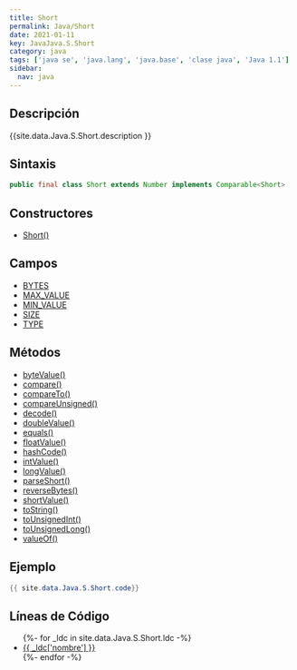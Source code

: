 ```yaml
---
title: Short
permalink: Java/Short
date: 2021-01-11
key: JavaJava.S.Short
category: java
tags: ['java se', 'java.lang', 'java.base', 'clase java', 'Java 1.1']
sidebar: 
  nav: java
---
```


## Descripción
{{site.data.Java.S.Short.description }}

## Sintaxis
~~~java
public final class Short extends Number implements Comparable<Short>
~~~

## Constructores
* [Short()](/Java/Short/Short/)

## Campos
* [BYTES](/Java/Short/BYTES)
* [MAX_VALUE](/Java/Short/MAX_VALUE)
* [MIN_VALUE](/Java/Short/MIN_VALUE)
* [SIZE](/Java/Short/SIZE)
* [TYPE](/Java/Short/TYPE)

## Métodos
* [byteValue()](/Java/Short/byteValue)
* [compare()](/Java/Short/compare)
* [compareTo()](/Java/Short/compareTo)
* [compareUnsigned()](/Java/Short/compareUnsigned)
* [decode()](/Java/Short/decode)
* [doubleValue()](/Java/Short/doubleValue)
* [equals()](/Java/Short/equals)
* [floatValue()](/Java/Short/floatValue)
* [hashCode()](/Java/Short/hashCode)
* [intValue()](/Java/Short/intValue)
* [longValue()](/Java/Short/longValue)
* [parseShort()](/Java/Short/parseShort)
* [reverseBytes()](/Java/Short/reverseBytes)
* [shortValue()](/Java/Short/shortValue)
* [toString()](/Java/Short/toString)
* [toUnsignedInt()](/Java/Short/toUnsignedInt)
* [toUnsignedLong()](/Java/Short/toUnsignedLong)
* [valueOf()](/Java/Short/valueOf)

## Ejemplo
~~~java
{{ site.data.Java.S.Short.code}}
~~~

## Líneas de Código
<ul>
{%- for _ldc in site.data.Java.S.Short.ldc -%}
   <li>
       <a href="{{_ldc['url'] }}">{{ _ldc['nombre'] }}</a>
   </li>
{%- endfor -%}
</ul>
